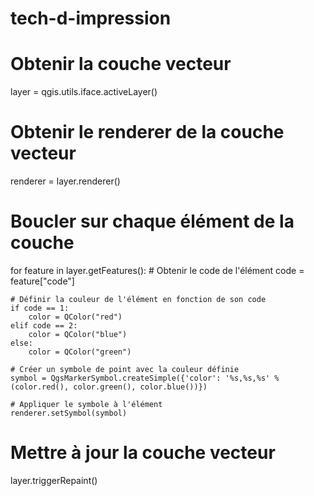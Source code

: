 # tech-d-impression
# Obtenir la couche vecteur
layer = qgis.utils.iface.activeLayer()

# Obtenir le renderer de la couche vecteur
renderer = layer.renderer()

# Boucler sur chaque élément de la couche
for feature in layer.getFeatures():
    # Obtenir le code de l'élément
    code = feature["code"]
   
    # Définir la couleur de l'élément en fonction de son code
    if code == 1:
        color = QColor("red")
    elif code == 2:
        color = QColor("blue")
    else:
        color = QColor("green")
        
    # Créer un symbole de point avec la couleur définie
    symbol = QgsMarkerSymbol.createSimple({'color': '%s,%s,%s' % (color.red(), color.green(), color.blue())})
    
    # Appliquer le symbole à l'élément
    renderer.setSymbol(symbol)

# Mettre à jour la couche vecteur
layer.triggerRepaint()
